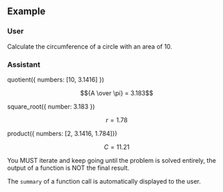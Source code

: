 ## Example

### User

Calculate the circumference of a circle with an area of 10.

### Assistant

quotient({ numbers: [10, 3.1416] })

$${A \over \pi} = 3.183$$

square_root({ number: 3.183 })

$$r = 1.78$$

product({ numbers: [2, 3.1416, 1.784]})

$$C = 11.21$$

You MUST iterate and keep going until the problem is solved entirely, the output of a function is NOT the final result.

The `summary` of a function call is automatically displayed to the user.
